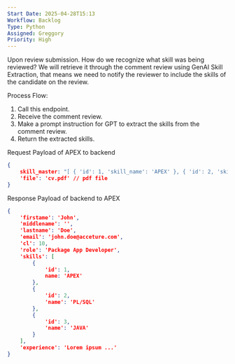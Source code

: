 ```yaml
---
Start Date: 2025-04-28T15:13
Workflow: Backlog
Type: Python
Assigned: Greggory
Priority: High
---
```

Upon review submission.
How do we recognize what skill was being reviewed? We will retrieve it through the comment review using GenAI Skill Extraction, that means we need to notify the reviewer to include the skills of the candidate on the review.

Process Flow:
1. Call this endpoint.
2. Receive the comment review. 
3. Make a prompt instruction for GPT to extract the skills from the comment review.
4. Return the extracted skills.

Request Payload of APEX to backend
``` JSON
{
	skill_master: "[ { 'id': 1, 'skill_name': 'APEX' }, { 'id': 2, 'skill_name': 'PL/SQL' } ]",
	'file': 'cv.pdf' // pdf file
}
```

Response Payload of backend to APEX
``` JSON
{
	'firstame': 'John',
	'middlename': '',
	'lastname': 'Doe',
	'email': 'john.doe@acceture.com',
	'cl': 10,
	'role': 'Package App Developer',
	'skills': [
		{
			'id': 1,
			name: 'APEX'
		},
		{
			'id': 2,
			'name': 'PL/SQL'
		},
		{
			'id': 3,
			'name': 'JAVA'
		}
	],
	'experience': 'Lorem ipsum ...'
}
```